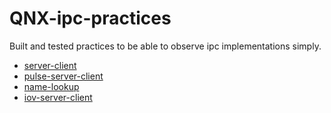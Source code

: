 # QNX-ipc-practices

Built and tested practices to be able to observe ipc implementations simply.

* [server-client](https://github.com/kaptanortakapi/QNX-ipc-practices/tree/main/server-client)
* [pulse-server-client](https://github.com/kaptanortakapi/QNX-ipc-practices/tree/main/pulse-server-client)
* [name-lookup](https://github.com/kaptanortakapi/QNX-ipc-practices/tree/main/name-lookup)
* [iov-server-client](https://github.com/kaptanortakapi/QNX-ipc-practices/tree/main/iov-server-client)



